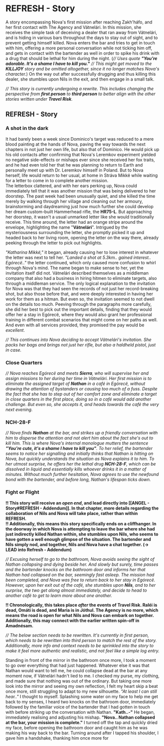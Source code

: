 # REFRESH - Story
A story encompassing Nova's first mission after reaching Zakh'háfo, and her first contact with The Agency and Vátnelári. In this mission, she receives the simple task of deceiving a dealer that ran away from Vátnelári, and is hiding in various bars throughout the days to stay out of sight, and to prevent getting himself killed. Nova enters the bar and tries to get in touch with him, offering a more personal conversation while not ticking him off, and gets in contact with the bartender as well in order to spike his drink with a drug that should be lethal for him during the night. (*// Uses quote **"You're adorable. It's a shame I have to kill you."** // This might get moved to the **KILLJOY** story and be omitted altogether, since it no longer matches Nova's character.*) On the way out after successfully drugging and thus killing this dealer, she stumbles upon Nils in the exit, and then engage in a small talk.

*// This story is currently undergoing a rewrite. This includes changing the perspective from **first person** to **third person** to better align with the other stories written under **Travel Risk**.*

## REFRESH - Story
### A shot in the dark
It had barely been a week since Dominico's target was reduced to a mere blood painting at the hands of Nova, paving the way towards the next chapters in not just her own life, but also that of Dominico. He would pick up his old contacts after confirming that Nova's Leremkov experiment yielded no negative side-effects or mishaps ever since she received her fox traits, and he had even told her that he was planning to return to Earth and personally meet up with Dr. Leremkov himself in Poland. But to Nova herself, life would return to her usual, at home in Stráva Mikkë while waiting for a letter to come in to complete another mission. \
The letterbox clattered, and with her ears perking up, Nova could immediately tell that it was another mission that was being delivered to her doorstep. The past week had been unusually quiet, and she killed the time merely by walking through her village and cleaning out her armoury, brainstorming and daydreaming just how much further she could develop her dream custom-built Hammerhead rifle, the **HR75-L**. But approaching her doorstep, it wasn't a usual unmarked letter like she would traditionally receive. This time around, the letter had an orange stripe around the envelope, highlighting the name "**Vátnelári**". Intrigued by the mysteriousness surrounding the letter, she promptly picked it up and headed back to her living room, opening the letter on the way there, already peeking through the letter to pick out highlights. 

*"Katharina Mikkë,"* it began, already causing her to lose interest in whatever the letter was next to tell her. *"Landed a shot at 5.3km.. gained interest.. Egórecë.."* the letter continued, which only caused more confusion to whirl through Nova's mind. The name began to make sense to her, yet the invitation itself did not. Vátnelári described themselves as a middleman company that also had a business in hiring hitmen to eliminate targets, also through a middleman service. The only logical explanation to the invitation for Nova was that they had seen the records of not just her record-breaking shot, but also those before that, and were deeply interested in having her work for them as a hitman. But even so, the invitation seemed to not dwell on the details too much. Peeving through the paragraphs more carefully, she did her best to pick out the important details, finding that they would offer her a stay in Egórecë, where they would also grant her professional training in different combat scenarios that might come on her paths as well. And even with all services provided, they promised the pay would be *excellent*.

*// This continues into Nova deciding to accept Vátnelári's invitation. She packs her bags and brings not just her rifle, but also a haldheld pistol, just in case.*

### Close Quarters
*// Nova reaches Egórecë and meets **Sierra**, who will supervise her and assign missions to her during her time in Vátnelári. Her first mission is to eliminate the assigned target of **Nathan** in a café in Egórecë, without drawing the attention of bystanders or causing too much of a fuss. Despite the fact that she has to step out of her comfort zone and eliminate a target in close quarters in the first place, doing so in a café would add another challenge. But even so, she accepts it, and heads towards the café the very next evening.*
### NCH-28-F
*// Nova finds **Nathan** at the bar, and strikes up a friendly conversation with him to disperse the attention and not alert him about the fact she's out to kill him. This is where Nova's internal monologue mutters the sentence **"You're cute, it's a shame I have to kill you"**. To her relief, the bartender seems to notice her signalling and initially thinks that Nathan is hitting on Nova, but quickly understands the situation as Nova explains it to him. To her utmost surprise, he offers her the lethal drug **NCH-28-F**, which can be dissolved in liquid and essentially kills whoever drinks it in a matter of minutes. Without much further hesitation, Nova agrees to use the newfound bond with the bartender, and before long, Nathan's lifespan ticks down.*
### Fight or Flight
**!! This story will receive an *open end*, and lead directly into [[ANGEL - Story#REFRESH - Addendum]]. In that chapter, more details regarding the collaboration of Nils and Nova will take place, rather than within REFRESH.** \
**!! Additionally, this means this story specifically ends on a cliffhanger. In the doorway in which Nova is attempting to leave the bar where she had just indirectly killed Nathan within, she stumbles upon Nils, who seems to have gotten a well enough glimpse of the situation. The bartender and Nils simply nod, and together, Nils and Nova have a chat together. (-> LEAD into Refresh - Addendum)**

*// Excusing herself to go to the bathroom, Nova avoids seeing the sight of Nathan collapsing and dying beside her. And slowly but surely, time passes and the bartender knocks on the bathroom door and informs her that Nathan had collapsed on the bar, seemingly fast asleep. The mission had been completed, and Nova was free to return back to her stay in Egórecë. However, upon her exit out of the café, she stumbles upon **Nils**, and to her surprise, the two get along almost immediately, and decide to head to another café to get to learn more about one another.*

**!! Chronologically, this takes place *after* the events of Travel Risk. Raléi is dead, Omáti is dead, and Maria is in Jóthul. The Agency is no more, which means the road is open for what Nils and Nova can embark on together. Additionally, this may connect with the earlier written spin-off in Amadnésam.**

*// The below section needs to be rewritten. It's currently in first person, which needs to be rewritten into third person to match the rest of the story. Additionally, more info and context needs to be sprinkled into the story to make it feel more authentic and realistic, and not feel like a simple log entry.*

Standing in front of the mirror in the bathroom once more, I took a moment to go over everything that had just happened. Whatever else it was that Nathan would want to tell me, he could collapse dead at the bar at any moment now, if Vátnelári hadn't lied to me. I checked my purse, my clothing, and made sure that nothing was out of the ordinary. But taking one more look into the mirror and seeing my own reflection, I felt my heart skip a beat once more, still struggling to adapt to my new silhouette. *"At least I can still hear.."* I thought to myself. Splashing some water on my face to help me get back to my senses, I heard two knocks on the bathroom door, immediately followed by the familiar voice of the bartender that I had gotten in touch with before striking up the conversation with Nathan. **"Kath..-"** He began, immediately realising and adjusting his mishap. **"Nova.. Nathan collapsed at the bar, your mission is complete."** I turned off the tap and quickly dried my face, before opening the bathroom door and caught him as he was making his way back to the bar. Turning around after I tapped his shoulder, I gave him a handshake, thanking him once more for